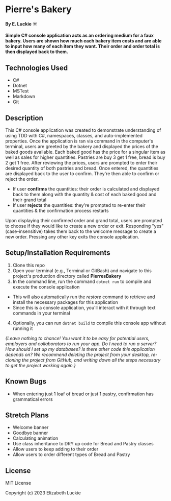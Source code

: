 # Pierre's Bakery

#### By E. Luckie ☀️

#### Simple C# console application acts as an ordering medium for a faux bakery. Users are shown how much each bakery item costs and are able to input how many of each item they want. Their order and order total is then displayed back to them.

## Technologies Used

* C#
* Dotnet
* MSTest
* Markdown
* Git

## Description

This C# console application was created to demonstrate understanding of using TDD with C#, namespaces, classes, and auto-implemented properties. Once the application is ran via command in the computer's terminal, users are greeted by the bakery and displayed the prices of the baked goods available. Each baked good has the price for a singular item as well as sales for higher quantities. Pastries are buy 3 get 1 free, bread is buy 2 get 1 free. After reviewing the prices, users are prompted to enter their desired quantity of both pastries and bread. Once entered, the quantities are displayed back to the user to confirm. They're then able to confirm or reject the order.

* If user **confirms** the quantities: their order is calculated and displayed back to them along with the quantity & cost of each baked good and their grand total
* If user **rejects** the quantities: they're prompted to re-enter their quantities & the confirmation process restarts

Upon displaying their confirmed order and grand total, users are prompted to choose if they would like to create a new order or exit. Responding "yes" (case-insensitive) takes them back to the welcome message to create a new order. Pressing any other key exits the console application.

## Setup/Installation Requirements

1. Clone this repo
2. Open your terminal (e.g., Terminal or GitBash) and navigate to this project's production directory called **PierresBakery**
3. In the command line, run the command ``dotnet run`` to compile and execute the console application
* This will also automatically run the _restore_ command to retrieve and install the necessary packages for this application
* Since this is a console application, you'll interact with it through text commands in your terminal
4. Optionally, you can run ``dotnet build`` to compile this console app without running it

_{Leave nothing to chance! You want it to be easy for potential users, employers and collaborators to run your app. Do I need to run a server? How should I set up my databases? Is there other code this application depends on? We recommend deleting the project from your desktop, re-cloning the project from GitHub, and writing down all the steps necessary to get the project working again.}_

## Known Bugs

* When entering just 1 loaf of bread or just 1 pastry, confirmation has grammatical errors

## Stretch Plans

* Welcome banner
* Goodbye banner
* Calculating animation
* Use class inheritance to DRY up code for Bread and Pastry classes
* Allow users to keep adding to their order
* Allow users to order different types of Bread and Pastry

## License

MIT License

Copyright (c) 2023 Elizabeth Luckie